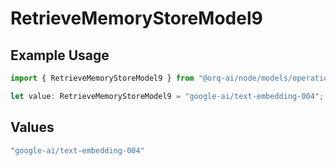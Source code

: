# RetrieveMemoryStoreModel9

## Example Usage

```typescript
import { RetrieveMemoryStoreModel9 } from "@orq-ai/node/models/operations";

let value: RetrieveMemoryStoreModel9 = "google-ai/text-embedding-004";
```

## Values

```typescript
"google-ai/text-embedding-004"
```
